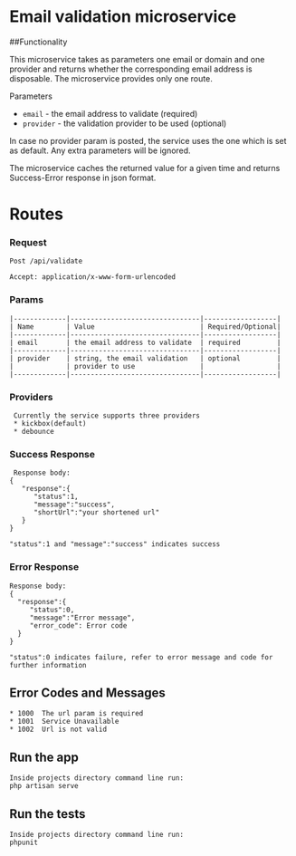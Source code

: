# Email validation  microservice
##Functionality

This microservice takes as parameters one email or domain and one provider and returns whether 
the corresponding email address is disposable. The microservice provides only one route. 

Parameters
* `email` - the email address to validate (required)
* `provider` - the validation provider to be used (optional)

In case no provider param is posted, the service uses the one which is set as default.
Any extra parameters will be ignored.

The microservice caches the returned value for a given time and returns 
Success-Error response in json format.

# Routes


### Request
  `Post /api/validate`
 
    Accept: application/x-www-form-urlencoded
        
### Params
    |-------------|--------------------------------|------------------|
    | Name        | Value                          | Required/Optional|
    |-------------|--------------------------------|------------------|      
    | email       | the email address to validate  | required         |
    |-------------|--------------------------------|------------------|
    | provider    | string, the email validation   | optional         |
    |             | provider to use                |                  |
    |-------------|--------------------------------|------------------|
    
### Providers
     Currently the service supports three providers
     * kickbox(default)
     * debounce
  
### Success Response
    
     Response body:
    {
       "response":{
          "status":1,
          "message":"success",
          "shortUrl":"your shortened url"
       }
    }
    
    "status":1 and "message":"success" indicates success
### Error Response
    Response body: 
    {
      "response":{
         "status":0,
         "message":"Error message",
         "error_code": Error code
      }
    }
    
    "status":0 indicates failure, refer to error message and code for further information

## Error Codes and Messages
    * 1000  The url param is required
    * 1001  Service Unavailable
    * 1002  Url is not valid

        
## Run the app
    Inside projects directory command line run:
    php artisan serve

## Run the tests
    Inside projects directory command line run:
    phpunit
